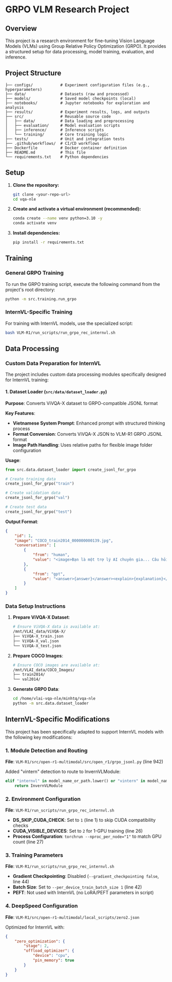 # GRPO VLM Research Project

## Overview

This project is a research environment for fine-tuning Vision Language Models (VLMs) using Group Relative Policy Optimization (GRPO). It provides a structured setup for data processing, model training, evaluation, and inference.

## Project Structure

```
├── configs/            # Experiment configuration files (e.g., hyperparameters)
├── data/               # Datasets (raw and processed)
├── models/             # Saved model checkpoints (local)
├── notebooks/          # Jupyter notebooks for exploration and analysis
├── results/            # Experiment results, logs, and outputs
├── src/                # Reusable source code
│   ├── data/           # Data loading and preprocessing
│   ├── evaluation/     # Model evaluation scripts
│   ├── inference/      # Inference scripts
│   └── training/       # Core training logic
├── tests/              # Unit and integration tests
├── .github/workflows/  # CI/CD workflows
├── Dockerfile          # Docker container definition
├── README.md           # This file
└── requirements.txt    # Python dependencies
```

## Setup

1.  **Clone the repository:**
    ```bash
    git clone <your-repo-url>
    cd vqa-nle
    ```

2.  **Create and activate a virtual environment (recommended):**
    ```bash
    conda create --name venv python=3.10 -y
    conda activate venv
    ```

3.  **Install dependencies:**
    ```bash
    pip install -r requirements.txt
    ```

## Training

### General GRPO Training

To run the GRPO training script, execute the following command from the project's root directory:

```bash
python -m src.training.run_grpo
```

### InternVL-Specific Training

For training with InternVL models, use the specialized script:

```bash
bash VLM-R1/run_scripts/run_grpo_rec_internvl.sh
```

## Data Processing

### Custom Data Preparation for InternVL

The project includes custom data processing modules specifically designed for InternVL training:

#### 1. Dataset Loader (`src/data/dataset_loader.py`)

**Purpose**: Converts ViVQA-X dataset to GRPO-compatible JSONL format

**Key Features**:
- **Vietnamese System Prompt**: Enhanced prompt with structured thinking process
- **Format Conversion**: Converts ViVQA-X JSON to VLM-R1 GRPO JSONL format
- **Image Path Handling**: Uses relative paths for flexible image folder configuration

**Usage**:
```python
from src.data.dataset_loader import create_jsonl_for_grpo

# Create training data
create_jsonl_for_grpo("train")

# Create validation data  
create_jsonl_for_grpo("val")

# Create test data
create_jsonl_for_grpo("test")
```

**Output Format**:
```json
{
    "id": 1,
    "image": "COCO_train2014_000000000139.jpg",
    "conversations": [
        {
            "from": "human", 
            "value": "<image>Bạn là một trợ lý AI chuyên gia... Câu hỏi: {question}"
        },
        {
            "from": "gpt",
            "value": "<answer>{answer}</answer><explain>{explanation}</explain>"
        }
    ]
}
```

### Data Setup Instructions

1. **Prepare ViVQA-X Dataset**:
   ```bash
   # Ensure ViVQA-X data is available at:
   /mnt/VLAI_data/ViVQA-X/
   ├── ViVQA-X_train.json
   ├── ViVQA-X_val.json
   └── ViVQA-X_test.json
   ```

2. **Prepare COCO Images**:
   ```bash
   # Ensure COCO images are available at:
   /mnt/VLAI_data/COCO_Images/
   ├── train2014/
   └── val2014/
   ```

3. **Generate GRPO Data**:
   ```bash
   cd /home/vlai-vqa-nle/minhtq/vqa-nle
   python -m src.data.dataset_loader
   ```

## InternVL-Specific Modifications

This project has been specifically adapted to support InternVL models with the following key modifications:

### 1. Module Detection and Routing

**File**: `VLM-R1/src/open-r1-multimodal/src/open_r1/grpo_jsonl.py` (line 942)

Added "vintern" detection to route to InvernVLModule:
```python
elif "internvl" in model_name_or_path.lower() or "vintern" in model_name_or_path.lower():
    return InvernVLModule
```

### 2. Environment Configuration

**File**: `VLM-R1/run_scripts/run_grpo_rec_internvl.sh`

- **DS_SKIP_CUDA_CHECK**: Set to `1` (line 1) to skip CUDA compatibility checks
- **CUDA_VISIBLE_DEVICES**: Set to `2` for 1-GPU training (line 26)
- **Process Configuration**: `torchrun --nproc_per_node="1"` to match GPU count (line 27)

### 3. Training Parameters

**File**: `VLM-R1/run_scripts/run_grpo_rec_internvl.sh`

- **Gradient Checkpointing**: Disabled (`--gradient_checkpointing false`, line 44)
- **Batch Size**: Set to `--per_device_train_batch_size 1` (line 42)
- **PEFT**: Not used with InternVL (no LoRA/PEFT parameters in script)

### 4. DeepSpeed Configuration

**File**: `VLM-R1/src/open-r1-multimodal/local_scripts/zero2.json`

Optimized for InternVL with:
```json
{
    "zero_optimization": {
        "stage": 2,
        "offload_optimizer": {
            "device": "cpu",
            "pin_memory": true
        }
    }
}
```




